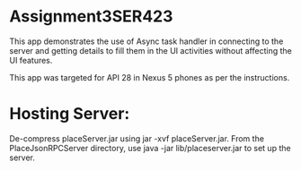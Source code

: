 # Assignment3SER423

This app demonstrates the use of Async task handler in connecting to the server and getting 
details to fill them in the UI activities without affecting the UI features.

This app was targeted for API 28 in Nexus 5 phones as per the instructions.

# Hosting Server:
De-compress placeServer.jar using jar -xvf placeServer.jar.
From the PlaceJsonRPCServer directory, use java -jar lib/placeserver.jar to set up the server.
